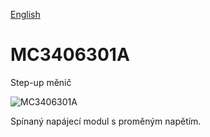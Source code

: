 
[English](./README.md)
<!--- module --->
# MC3406301A
<!--- Emodule --->

<!--- subtitle ---> Step-up měnič<!--- Esubtitle --->

![MC3406301A](/doc/img/MC3406301A_QRcode.png)

<!--- description ---> Spínaný napájecí modul s proměným napětím.<!--- Edescription --->
            